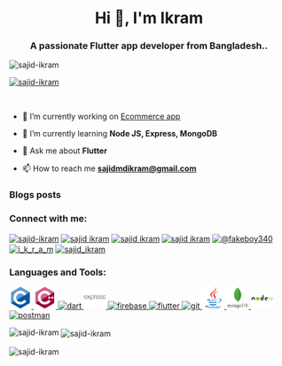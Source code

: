 <h1 align="center">Hi 👋, I'm Ikram</h1>
<h3 align="center">A passionate Flutter app developer from Bangladesh..</h3>

<p align="left"> <img src="https://komarev.com/ghpvc/?username=sajid-ikram&label=Profile%20views&color=0e75b6&style=flat" alt="sajid-ikram" /> </p>

<p align="left"> <a href="https://github.com/ryo-ma/github-profile-trophy"><img src="https://github-profile-trophy.vercel.app/?username=sajid-ikram" alt="sajid-ikram" /></a> </p>

<p align="left"> <a href="https://twitter.com/" target="blank"><img src="https://img.shields.io/twitter/follow/?logo=twitter&style=for-the-badge" alt="" /></a> </p>

- 🔭 I’m currently working on [Ecommerce app](https://github.com/Sajid-ikram/Ecommerce_app_user_side)

- 🌱 I’m currently learning **Node JS, Express, MongoDB**

- 💬 Ask me about **Flutter**

- 📫 How to reach me **sajidmdikram@gmail.com**

### Blogs posts
<!-- BLOG-POST-LIST:START -->
<!-- BLOG-POST-LIST:END -->

<h3 align="left">Connect with me:</h3>
<p align="left">
<a href="https://dev.to/sajid-ikram" target="blank"><img align="center" src="https://cdn.jsdelivr.net/npm/simple-icons@3.0.1/icons/dev-dot-to.svg" alt="sajid-ikram" height="30" width="40" /></a>
<a href="https://www.linkedin.com/in/sajid-ikram-2645a4216" target="blank"><img align="center" src="https://raw.githubusercontent.com/rahuldkjain/github-profile-readme-generator/master/src/images/icons/Social/linked-in-alt.svg" alt="sajid ikram" height="30" width="40" /></a>
<a href="https://stackoverflow.com/users/sajid ikram" target="blank"><img align="center" src="https://raw.githubusercontent.com/rahuldkjain/github-profile-readme-generator/master/src/images/icons/Social/stack-overflow.svg" alt="sajid ikram" height="30" width="40" /></a>
<a href="https://www.facebook.com/profile.php?id=100008341426590" target="blank"><img align="center" src="https://raw.githubusercontent.com/rahuldkjain/github-profile-readme-generator/master/src/images/icons/Social/facebook.svg" alt="sajid ikram" height="30" width="40" /></a>
<a href="https://medium.com/@fakeboy340" target="blank"><img align="center" src="https://raw.githubusercontent.com/rahuldkjain/github-profile-readme-generator/master/src/images/icons/Social/medium.svg" alt="@fakeboy340" height="30" width="40" /></a>
<a href="https://www.codechef.com/users/i_k_r_a_m" target="blank"><img align="center" src="https://cdn.jsdelivr.net/npm/simple-icons@3.1.0/icons/codechef.svg" alt="i_k_r_a_m" height="30" width="40" /></a>
<a href="https://codeforces.com/profile/sajid_ikram" target="blank"><img align="center" src="https://cdn.jsdelivr.net/npm/simple-icons@3.0.1/icons/codeforces.svg" alt="sajid_ikram" height="30" width="40" /></a>
</p>

<h3 align="left">Languages and Tools:</h3>
<p align="left"> <a href="https://www.cprogramming.com/" target="_blank"> <img src="https://raw.githubusercontent.com/devicons/devicon/master/icons/c/c-original.svg" alt="c" width="40" height="40"/> </a> <a href="https://www.w3schools.com/cpp/" target="_blank"> <img src="https://raw.githubusercontent.com/devicons/devicon/master/icons/cplusplus/cplusplus-original.svg" alt="cplusplus" width="40" height="40"/> </a> <a href="https://dart.dev" target="_blank"> <img src="https://www.vectorlogo.zone/logos/dartlang/dartlang-icon.svg" alt="dart" width="40" height="40"/> </a> <a href="https://expressjs.com" target="_blank"> <img src="https://raw.githubusercontent.com/devicons/devicon/master/icons/express/express-original-wordmark.svg" alt="express" width="40" height="40"/> </a> <a href="https://firebase.google.com/" target="_blank"> <img src="https://www.vectorlogo.zone/logos/firebase/firebase-icon.svg" alt="firebase" width="40" height="40"/> </a> <a href="https://flutter.dev" target="_blank"> <img src="https://www.vectorlogo.zone/logos/flutterio/flutterio-icon.svg" alt="flutter" width="40" height="40"/> </a> <a href="https://git-scm.com/" target="_blank"> <img src="https://www.vectorlogo.zone/logos/git-scm/git-scm-icon.svg" alt="git" width="40" height="40"/> </a> <a href="https://www.java.com" target="_blank"> <img src="https://raw.githubusercontent.com/devicons/devicon/master/icons/java/java-original.svg" alt="java" width="40" height="40"/> </a> <a href="https://www.mongodb.com/" target="_blank"> <img src="https://raw.githubusercontent.com/devicons/devicon/master/icons/mongodb/mongodb-original-wordmark.svg" alt="mongodb" width="40" height="40"/> </a> <a href="https://nodejs.org" target="_blank"> <img src="https://raw.githubusercontent.com/devicons/devicon/master/icons/nodejs/nodejs-original-wordmark.svg" alt="nodejs" width="40" height="40"/> </a> <a href="https://postman.com" target="_blank"> <img src="https://www.vectorlogo.zone/logos/getpostman/getpostman-icon.svg" alt="postman" width="40" height="40"/> </a> </p>

<p><img align="left" src="https://github-readme-stats.vercel.app/api/top-langs?username=sajid-ikram&show_icons=true&locale=en&layout=compact" alt="sajid-ikram" /></p>

<p>&nbsp;<img align="center" src="https://github-readme-stats.vercel.app/api?username=sajid-ikram&show_icons=true&locale=en" alt="sajid-ikram" /></p>

<p><img align="center" src="https://github-readme-streak-stats.herokuapp.com/?user=sajid-ikram&" alt="sajid-ikram" /></p>

